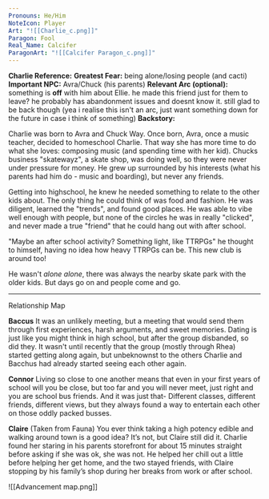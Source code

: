 ```yaml
---
Pronouns: He/Him
NoteIcon: Player
Art: "![[Charlie_c.png]]"
Paragon: Fool
Real_Name: Calcifer
ParagonArt: "![[Calcifer Paragon_c.png]]"
---
```

**Charlie Reference:**
**Greatest Fear:** being alone/losing people (and cacti)
**Important NPC:** Avra/Chuck (his parents)
**Relevant Arc (optional):** something is **off** with him about Ellie. he made this friend just for them to leave? he probably has abandonment issues and doesnt know it. still glad to be back though (yea i realise this isn't an arc, just want something down for the future in case i think of something)
**Backstory:**

Charlie was born to Avra and Chuck Way. Once born, Avra, once a music teacher, decided to homeschool Charlie. That way she has more time to do what she loves: composing music (and spending time with her kid). Chucks business "skatewayz", a skate shop, was doing well, so they were never under pressure for money. He grew up surrounded by his interests (what his parents had him do - music and boarding), but never any friends. 

Getting into highschool, he knew he needed something to relate to the other kids about. The only thing he could think of was food and fashion. He was diligent, learned the "trends", and found good places. He was able to vibe well enough with people, but none of the circles he was in really "clicked", and never made a true "friend" that he could hang out with after school.

"Maybe an after school activity? Something light, like TTRPGs" he thought to himself, having no idea how heavy TTRPGs can be. This new club is around too!

He wasn't *alone alone*, there was always the nearby skate park with the older kids. But days go on and people come and go.

---

Relationship Map

**Baccus**
It was an unlikely meeting, but a meeting that would send them through first experiences, harsh arguments, and sweet memories. Dating is just like you might think in high school, but after the group disbanded, so did they. It wasn't until recently that the group (mostly through Rhea) started getting along again, but unbeknownst to the others Charlie and Bacchus had already started seeing each other again. 

**Connor**
Living so close to one another means that even in your first years of school will you be close, but too far and you will never meet, just right and you are school bus friends. And it was just that- Different classes, different friends, different views, but they always found a way to entertain each other on those oddly packed busses.

**Claire**
(Taken from Fauna)
You ever think taking a high potency edible and walking around town is a good idea? It’s not, but Claire still did it. Charlie found her staring in his parents storefront for about 15 minutes straight before asking if she was ok, she was not. He helped her chill out a little before helping her get home, and the two stayed friends, with Claire stopping by his family’s shop during her breaks from work or after school.

![[Advancement map.png]]